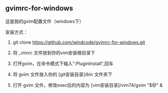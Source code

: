 ## gvimrc-for-windows
这是我的gvim配置文件（windows下）

安装方式：

1. git clone https://github.com/windcode/gvimrc-for-windows.git

2. 将 _vimrc 文件放到你的vim安装根目录下

3. 打开gvim，在命令模式下输入":PluginInstall",回车

4. 将 gvim 文件放入你的 [git安装目录]/bin 文件夹下

5. 打开 gvim 文件，修改exec后的内容为 [vim安装目录]/vim74/gvim "$@" &

